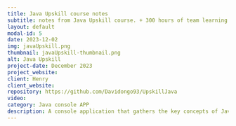 ```yaml
---
title: Java Upskill course notes
subtitle: notes from Java Upskill course. + 300 hours of team learning.
layout: default
modal-id: 5
date: 2023-12-02
img: javaUpskill.png
thumbnail: javaUpskill-thumbnail.png
alt: Java Upskill
project-date: December 2023
project_website:
client: Henry
client_website:
repository: https://github.com/Davidongo93/UpskillJava
video:
category: Java console APP
description: A console application that gathers the key concepts of Java and Java Spring Boot from the Java Upskill course by Henry.
---
```

